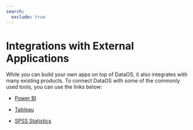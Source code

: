 ```yaml
---
search:
  exclude: true
---
```


# Integrations with External Applications

While you can build your own apps on top of DataOS, it also integrates with many existing products. To connect DataOS with some of the commonly used tools, you can use the links below:

- [Power BI](/resources/cluster/bi_tools/powerbi/using_odbc_driver/)

- [Tableau](/resources/cluster/bi_tools/tableau/)

- [SPSS Statistics](/resources/cluster/bi_tools/spss/)